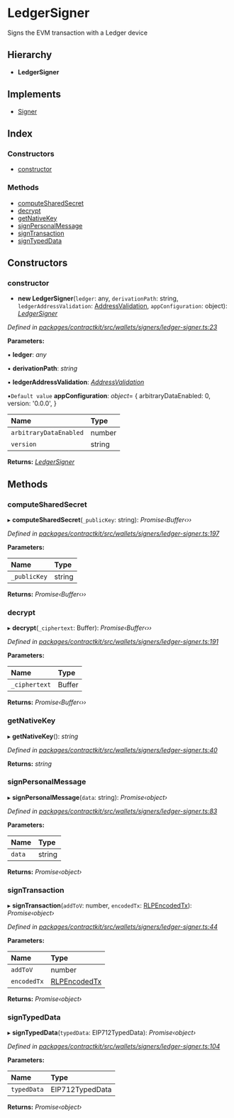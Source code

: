 # LedgerSigner

Signs the EVM transaction with a Ledger device

## Hierarchy

* **LedgerSigner**

## Implements

* [Signer]()

## Index

### Constructors

* [constructor]()

### Methods

* [computeSharedSecret]()
* [decrypt]()
* [getNativeKey]()
* [signPersonalMessage]()
* [signTransaction]()
* [signTypedData]()

## Constructors

### constructor

+ **new LedgerSigner**\(`ledger`: any, `derivationPath`: string, `ledgerAddressValidation`: [AddressValidation](), `appConfiguration`: object\): [_LedgerSigner_]()

_Defined in_ [_packages/contractkit/src/wallets/signers/ledger-signer.ts:23_](https://github.com/celo-org/celo-monorepo/blob/master/packages/contractkit/src/wallets/signers/ledger-signer.ts#L23)

**Parameters:**

▪ **ledger**: _any_

▪ **derivationPath**: _string_

▪ **ledgerAddressValidation**: [_AddressValidation_]()

▪`Default value` **appConfiguration**: _object_= { arbitraryDataEnabled: 0, version: '0.0.0', }

| Name | Type |
| :--- | :--- |
| `arbitraryDataEnabled` | number |
| `version` | string |

**Returns:** [_LedgerSigner_]()

## Methods

### computeSharedSecret

▸ **computeSharedSecret**\(`_publicKey`: string\): _Promise‹Buffer‹››_

_Defined in_ [_packages/contractkit/src/wallets/signers/ledger-signer.ts:197_](https://github.com/celo-org/celo-monorepo/blob/master/packages/contractkit/src/wallets/signers/ledger-signer.ts#L197)

**Parameters:**

| Name | Type |
| :--- | :--- |
| `_publicKey` | string |

**Returns:** _Promise‹Buffer‹››_

### decrypt

▸ **decrypt**\(`_ciphertext`: Buffer\): _Promise‹Buffer‹››_

_Defined in_ [_packages/contractkit/src/wallets/signers/ledger-signer.ts:191_](https://github.com/celo-org/celo-monorepo/blob/master/packages/contractkit/src/wallets/signers/ledger-signer.ts#L191)

**Parameters:**

| Name | Type |
| :--- | :--- |
| `_ciphertext` | Buffer |

**Returns:** _Promise‹Buffer‹››_

### getNativeKey

▸ **getNativeKey**\(\): _string_

_Defined in_ [_packages/contractkit/src/wallets/signers/ledger-signer.ts:40_](https://github.com/celo-org/celo-monorepo/blob/master/packages/contractkit/src/wallets/signers/ledger-signer.ts#L40)

**Returns:** _string_

### signPersonalMessage

▸ **signPersonalMessage**\(`data`: string\): _Promise‹object›_

_Defined in_ [_packages/contractkit/src/wallets/signers/ledger-signer.ts:83_](https://github.com/celo-org/celo-monorepo/blob/master/packages/contractkit/src/wallets/signers/ledger-signer.ts#L83)

**Parameters:**

| Name | Type |
| :--- | :--- |
| `data` | string |

**Returns:** _Promise‹object›_

### signTransaction

▸ **signTransaction**\(`addToV`: number, `encodedTx`: [RLPEncodedTx]()\): _Promise‹object›_

_Defined in_ [_packages/contractkit/src/wallets/signers/ledger-signer.ts:44_](https://github.com/celo-org/celo-monorepo/blob/master/packages/contractkit/src/wallets/signers/ledger-signer.ts#L44)

**Parameters:**

| Name | Type |
| :--- | :--- |
| `addToV` | number |
| `encodedTx` | [RLPEncodedTx]() |

**Returns:** _Promise‹object›_

### signTypedData

▸ **signTypedData**\(`typedData`: EIP712TypedData\): _Promise‹object›_

_Defined in_ [_packages/contractkit/src/wallets/signers/ledger-signer.ts:104_](https://github.com/celo-org/celo-monorepo/blob/master/packages/contractkit/src/wallets/signers/ledger-signer.ts#L104)

**Parameters:**

| Name | Type |
| :--- | :--- |
| `typedData` | EIP712TypedData |

**Returns:** _Promise‹object›_

